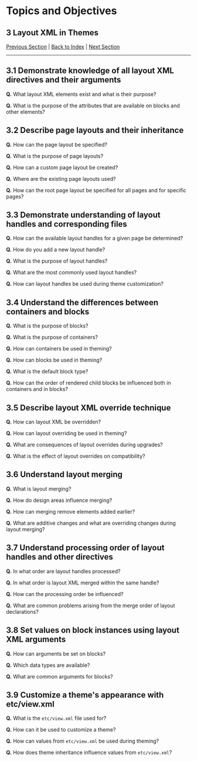 # Topics and Objectives

## **3** Layout XML in Themes  

[Previous Section](./2.md) | [Back to Index](./) | [Next Section](./4.md)


------

## **3.1**  Demonstrate knowledge of all layout XML directives and their arguments

**Q.** What layout XML elements exist and what is their purpose?

**Q.** What is the purpose of the attributes that are available on blocks and other elements?

## **3.2**  Describe page layouts and their inheritance

**Q.** How can the page layout be specified?

**Q.** What is the purpose of page layouts?

**Q.** How can a custom page layout be created?

**Q.** Where are the existing page layouts used?

**Q.** How can the root page layout be specified for all pages and for specific pages?

## **3.3**  Demonstrate understanding of layout handles and corresponding files

**Q.** How can the available layout handles for a given page be determined?

**Q.** How do you add a new layout handle?

**Q.** What is the purpose of layout handles?

**Q.** What are the most commonly used layout handles?

**Q.** How can layout handles be used during theme customization?

## **3.4**  Understand the differences between containers and blocks

**Q.** What is the purpose of blocks?

**Q.** What is the purpose of containers?

**Q.** How can containers be used in theming?

**Q.** How can blocks be used in theming?

**Q.** What is the default block type?

**Q.** How can the order of rendered child blocks be influenced both in containers and in blocks?

## **3.5**  Describe layout XML override technique

**Q.** How can layout XML be overridden?

**Q.** How can layout overriding be used in theming?

**Q.** What are consequences of layout overrides during upgrades?

**Q.** What is the effect of layout overrides on compatibility?

## **3.6**  Understand layout merging

**Q.** What is layout merging?

**Q.** How do design areas influence merging?

**Q.** How can merging remove elements added earlier? 

**Q.** What are additive changes and what are overriding changes during layout merging?

## **3.7**  Understand processing order of layout handles and other directives

**Q.** In what order are layout handles processed?

**Q.** In what order is layout XML merged within the same handle?

**Q.** How can the processing order be influenced?

**Q.** What are common problems arising from the merge order of layout declarations?

## **3.8**  Set values on block instances using layout XML arguments

**Q.** How can arguments be set on blocks?

**Q.** Which data types are available?

**Q.** What are common arguments for blocks?

## **3.9**  Customize a theme's appearance with etc/view.xml

**Q.** What is the `etc/view.xml` file used for?

**Q.** How can it be used to customize a theme?

**Q.** How can values from `etc/view.xml` be used during theming?

**Q.** How does theme inheritance influence values from `etc/view.xml`?
